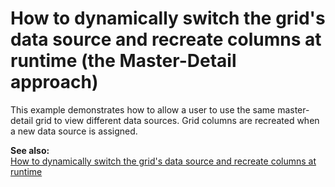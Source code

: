 # How to dynamically switch the grid's data source and recreate columns at runtime (the Master-Detail approach)


<p>This example demonstrates how to allow a user to use the same master-detail grid to view different data sources. Grid columns are recreated when a new data source is assigned. </p><p><strong>See a</strong><strong>lso:</strong><br />
<a href="https://www.devexpress.com/Support/Center/p/E448">How to dynamically switch the grid's data source and recreate columns at runtime</a></p>

<br/>


